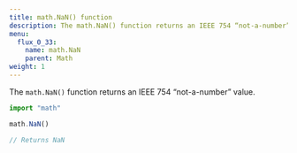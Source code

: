 ```yaml
---
title: math.NaN() function
description: The math.NaN() function returns an IEEE 754 “not-a-number” value.
menu:
  flux_0_33:
    name: math.NaN
    parent: Math
weight: 1
---
```


The `math.NaN()` function returns an IEEE 754 “not-a-number” value.

```js
import "math"

math.NaN()

// Returns NaN
```

